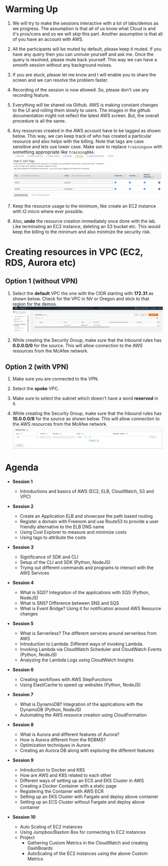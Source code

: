 
# Warming Up

1. We will try to make the sessions interactive with a lot of labs/demos as we progress. The assumption is that all of us know what Cloud is and it's pros/cons and so we will skip this part. Another assumption is that all of you have an account with AWS.

1. All the participants will be muted by default, please keep it muted. If you have any query then you can unmute yourself and ask me. Once the query is resolved, please mute back yourself. This way we can have a smooth session without any background noises.

1. If you are stuck, please let me know and I will enable you to share the screen and we can resolve the problem faster.

1. Recording of the session is now allowed. So, please don't use any recording feature.

1. Everything will be shared via Github. AWS is making constant changes to the UI and rolling them slowly to users. The images in the github documentation might not reflect the latest AWS screen. But, the overall procedure is all the same.

1. Any resources created in the AWS account have to be tagged as shown below. This way, we can keep track of who has created a particular resource and also helps with the billing. Note that tags are case sensitive and lets use lower case. Make sure to replace `trainingxxx` with something appropriate like `training004`.\
![](images/2021-04-24-13-26-25.png)

1. Keep the resource usage to the minimum, like create an EC2 instance with t2.micro where ever possible.

1. Also, **undo** the resource creation immediately once done with the lab. Like terminating an EC2 instance, deleting an S3 bucket etc. This would keep the billing to the minimum and also minimize the security risk.

# Creating resources in VPC (EC2, RDS, Aurora etc)

## Option 1 (without VPN)

1. Select the **default** VPC the one with the CIDR starting with **172.31** as shown below. Check for the VPC in NV or Oregon and stick to that region for the demos.
![](images/2021-04-26-14-00-31.png)

1. While creating the Security Group, make sure that the Inbound rules has **0.0.0.0/0** for the source. This will allow connection to the AWS resources from the McAfee network.

## Option 2 (with VPN)

1. Make sure you are connected to the VPN.

1. Select the **spoke** VPC.

1. Make sure to select the subnet which doesn't have a word **reserved** in it.

1. While creating the Security Group, make sure that the Inbound rules has **10.0.0.0/8** for the source as shown below. This will allow connection to the AWS resources from the McAfee network.\
![](images/2021-04-03-16-12-21.png)



# Agenda

- **Session 1**

    - Introductions and basics of AWS (EC2, ELB, CloudWatch, S3 and VPC)

- **Session 2**

    - Create an Application ELB and showcase the path based routing
    - Register a domain with Freenom and use Route53 to provide a user friendly alternative to the ELB DNS name
    - Using Cost Explorer to measure and minimize costs
    - Using tags to attribute the costs

- **Session 3**

    - Significance of SDK and CLI
    - Setup of the CLI and SDK (Python, NodeJS)
    - Trying out different commands and programs to interact with the AWS Services

- **Session 4**

    - What is SQS? Integration of the applications with SQS (Python, NodeJS)
    - What is SNS? Difference between SNS and SQS
    - What is Event Bridge? Using it for notification around AWS Resource changes

- **Session 5**

    - What is Serverless? The different services around serverless from AWS
    - Introduction to Lambda. Different ways of invoking Lambda.
    - Invoking Lambda via CloudWatch Scheduler and CloudWatch Events  (Python, NodeJS)
    - Analyzing the Lambda Logs using CloudWatch Insights

- **Session 6**

    - Creating workflows with AWS StepFunctions
    - Using ElastiCache to speed up websites (Python, NodeJS)

- **Session 7**

    - What is DynamoDB? Integration of the applications with the DynamoDB (Python, NodeJS)
    - Automating the AWS resource creation using CloudFormation

- **Session 8**

    - What is Aurora and different features of Aurora?
    - How is Aurora different from the RDBMS?
    - Optimization techniques in Aurora
    - Creating an Aurora DB along with exploring the different features

- **Session 9**

    - Introduction to Docker and K8S
    - How are AWS and K8S related to each other
    - Different ways of setting up an ECS and EKS Cluster in AWS
    - Creating a Docker Container with a static page
    - Registering the Container with AWS ECR
    - Setting up an EKS Cluster with Fargate and deploy above container
    - Setting up an ECS Cluster without Fargate and deploy above container

- **Session 10**

    - Auto Scaling of EC2 instances
    - Using Jumpbox/Bastion Box for connecting to EC2 instances
    - Project
        - Gathering Custom Metrics in the CloudWatch and creating DashBoards
        - AutoScaling of the EC2 instances using the above Custom Metrics
